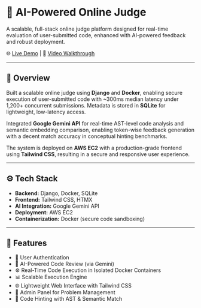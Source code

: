 # 🧠 AI-Powered Online Judge

A scalable, full-stack online judge platform designed for real-time evaluation of user-submitted code, enhanced with AI-powered feedback and robust deployment.

🌐 [Live Demo](http://13.60.72.253/home/) | 🎥 [Video Walkthrough](https://www.loom.com/share/6286f60e130a4b87a61643fcb18bebc0?sid=9a051ceb-e91d-42e1-ad30-c880720333a6)

---

## 🚀 Overview

Built a scalable online judge using **Django** and **Docker**, enabling secure execution of user-submitted code with ~300ms median latency under 1,200+ concurrent submissions. Metadata is stored in **SQLite** for lightweight, low-latency access.

Integrated **Google Gemini API** for real-time AST-level code analysis and semantic embedding comparison, enabling token-wise feedback generation with a decent match accuracy in conceptual hinting benchmarks.

The system is deployed on **AWS EC2** with a production-grade frontend using **Tailwind CSS**, resulting in a secure and responsive user experience.

---

## ⚙️ Tech Stack

- **Backend:** Django, Docker, SQLite
- **Frontend:** Tailwind CSS, HTMX
- **AI Integration:** Google Gemini API 
- **Deployment:** AWS EC2 
- **Containerization:** Docker (secure code sandboxing)

---

## 🔑 Features

- 👤 User Authentication 
- 🧠 AI-Powered Code Review (via Gemini)
- ⚙️ Real-Time Code Execution in Isolated Docker Containers
- 📊 Scalable Execution Engine 
- 🌐 Lightweight Web Interface with Tailwind CSS
- 📁 Admin Panel for Problem Management
- 📄 Code Hinting with AST & Semantic Match
